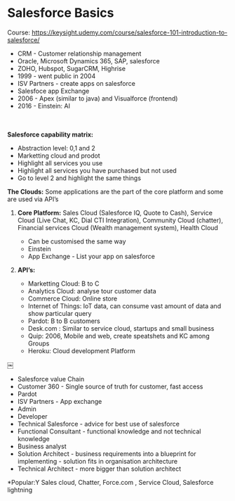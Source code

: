 <h1> Salesforce Basics </h1>

Course: https://keysight.udemy.com/course/salesforce-101-introduction-to-salesforce/

- CRM - Customer relationship management 
- Oracle, Microsoft Dynamics 365, SAP, salesforce 
- ZOHO, Hubspot, SugarCRM, Highrise 
- 1999 - went public in 2004 
- ISV Partners - create apps on salesforce 
- Salesfoce app Exchange 
- 2006 - Apex (similar to java) and Visualforce (frontend)
- 2016 - Einstein: AI 

<br> </br>
**Salesforce capability matrix:**
- Abstraction level: 0,1 and 2
- Marketting cloud and prodot 
- Highlight all services you use 
- Highlight all services you have purchased but not used 
- Go to level 2 and highlight the same things 

**The Clouds:**
Some applications are the part of the core platform and some are used via API’s

1. **Core Platform:** Sales Cloud (Salesforce IQ, Quote to Cash), Service Cloud (Live Chat, KC, Dial CTI Integration), Community Cloud (chatter), Financial services Cloud (Wealth management system), Health Cloud 
    - Can be customised the same way 
    - Einstein 
    - App Exchange - List your app on salesforce 

2. **API’s:**
    - Marketting Cloud: B to C  
    - Analytics Cloud: analyse tour customer data 
    - Commerce Cloud: Online store 
    - Internet of Things: IoT data, can consume vast amount of data and show particular query 
    - Pardot: B to B customers 
    - Desk.com : Similar to service cloud, startups and small business 
    - Quip: 2006, Mobile and web, create speatshets and KC among Groups
    - Heroku: Cloud development Platform

￼

- Salesforce value Chain
- Customer 360 - Single source of truth for customer, fast access 
- Pardot 
- ISV Partners - App exchange 
- Admin
- Developer 
- Technical Salesforce - advice for best use of salesforce 
- Functional Consultant - functional knowledge and not technical knowledge 
- Business analyst 
- Solution Architect - business requirements into a blueprint for implementing - solution fits in organisation architecture 
- Technical Architect - more bigger than solution architect 


*Popular:Y Sales cloud, Chatter, Force.com , Service Cloud, Salesforce lightning

